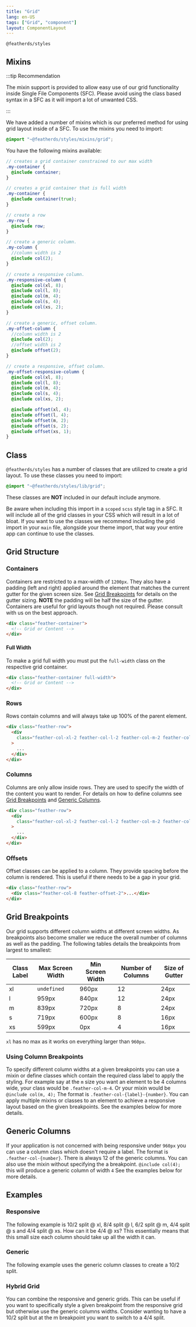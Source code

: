 ```yaml
---
title: "Grid"
lang: en-US
tags: ["Grid", "component"]
layout: ComponentLayout
---
```


`@featherds/styles`

## Mixins

:::tip Recommendation

The mixin support is provided to allow easy use of our grid functionality inside Single File Components (SFC). Please avoid using the class based syntax in a SFC as it will import a lot of unwanted CSS.

:::

We have added a number of mixins which is our preferred method for using grid layout inside of a SFC. To use the mixins you need to import:

```scss
@import "~@featherds/styles/mixins/grid";
```

You have the following mixins available:

```scss
// creates a grid container constrained to our max width
.my-container {
  @include container;
}

// creates a grid container that is full width
.my-container {
  @include container(true);
}

// create a row
.my-row {
  @include row;
}

// create a generic column.
.my-column {
  //column width is 2
  @include col(2);
}

// create a responsive column.
.my-responsive-column {
  @include col(xl, 8);
  @include col(l, 8);
  @include col(m, 4);
  @include col(s, 4);
  @include col(xs, 2);
}

// create a generic, offset column.
.my-offset-column {
  //column width is 2
  @include col(2);
  //offset width is 2
  @include offset(2);
}

// create a responsive, offset column.
.my-offset-responsive-column {
  @include col(xl, 8);
  @include col(l, 8);
  @include col(m, 4);
  @include col(s, 4);
  @include col(xs, 2);

  @include offset(xl, 4);
  @include offset(l, 4);
  @include offset(m, 2);
  @include offset(s, 2);
  @include offset(xs, 1);
}
```

## Class

`@featherds/styles` has a number of classes that are utilized to create a grid layout. To use these classes you need to import:

```scss
@import "~@featherds/styles/lib/grid";
```

These classes are **NOT** included in our default include anymore.

Be aware when including this import in a `scoped` `scss` style tag in a SFC. It will include all of the grid classes in your CSS which will result in a lot of bloat. If you want to use the classes we recommend including the grid import in your `main` file, alongside your theme import, that way your entire app can continue to use the classes.

## Grid Structure

### Containers

Containers are restricted to a max-width of `1200px`. They also have a padding (left and right) applied around the element that matches the current gutter for the given screen size. See [Grid Breakpoints](#grid-breakpoints) for details on the gutter sizing. **NOTE** the padding will be half the size of the gutter. Containers are useful for grid layouts though not required. Please consult with us on the best approach.

```html
<div class="feather-container">
  <!-- Grid or Content -->
</div>
```

#### Full Width

To make a grid full width you must put the `full-width` class on the respective grid container.

```html
<div class="feather-container full-width">
  <!-- Grid or Content -->
</div>
```

### Rows

Rows contain columns and will always take up 100% of the parent element.

```html
<div class="feather-row">
  <div
    class="feather-col-xl-2 feather-col-l-2 feather-col-m-2 feather-col-s-2 feather-col-xs-1"
  >
    ...
  </div>
</div>
```

### Columns

Columns are only allow inside rows. They are used to specify the width of the content you want to render. For details on how to define columns see [Grid Breakpoints](#grid-breakpoints) and [Generic Columns](#generic-columns).

```html
<div class="feather-row">
  <div
    class="feather-col-xl-2 feather-col-l-2 feather-col-m-2 feather-col-s-2 feather-col-xs-1"
  >
    ...
  </div>
</div>
```

### Offsets

Offset classes can be applied to a column. They provide spacing before the column is rendered. This is useful if there needs to be a gap in your grid.

```html
<div class="feather-row">
  <div class="feather-col-8 feather-offset-2">...</div>
</div>
```

## Grid Breakpoints

Our grid supports different column widths at different screen widths. As breakpoints also become smaller we reduce the overall number of columns as well as the padding. The following tables details the breakpoints from largest to smallest:

| Class Label | Max Screen Width | Min Screen Width | Number of Columns | Size of Gutter |
| ----------- | ---------------- | ---------------- | ----------------- | -------------- |
| xl          | `undefined`      | 960px            | 12                | 24px           |
| l           | 959px            | 840px            | 12                | 24px           |
| m           | 839px            | 720px            | 8                 | 24px           |
| s           | 719px            | 600px            | 8                 | 16px           |
| xs          | 599px            | 0px              | 4                 | 16px           |

`xl` has no max as it works on everything larger than `960px`.

### Using Column Breakpoints

To specify different column widths at a given breakpoints you can use a mixin or define classes which contain the required class label to apply the styling. For example say at the `m` size you want an element to be 4 columns wide, your class would be `.feather-col-m-4`. Or your mixin would be `@include col(m, 4);` The format is `.feather-col-{label}-{number}`. You can apply multiple mixins or classes to an element to achieve a responsive layout based on the given breakpoints. See the examples below for more details.

## Generic Columns

If your application is not concerned with being responsive under `960px` you can use a column class which doesn't require a label. The format is `.feather-col-{number}`. There is always 12 of the generic columns. You can also use the mixin without specifying the a breakpoint. `@include col(4);` this will produce a generic column of width `4` See the examples below for more details.

## Examples

### Responsive

The following example is 10/2 split @ xl, 8/4 split @ l, 6/2 split @ m, 4/4 split @ s and 4/4 split @ xs. How can it be 4/4 @ xs? This essentially means that this small size each column should take up all the width it can.

<Styles-ResponsiveGrid />

### Generic

The following example uses the generic column classes to create a 10/2 split.

<Styles-GenericGrid />

### Hybrid Grid

You can combine the responsive and generic grids. This can be useful if you want to specifically style a given breakpoint from the responsive grid but otherwise use the generic columns widths. Consider wanting to have a 10/2 split but at the m breakpoint you want to switch to a 4/4 split.

<Styles-HybridGrid />
